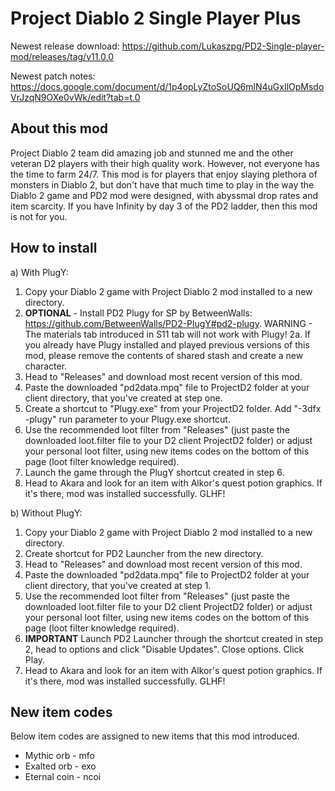 
# Project Diablo 2 Single Player Plus

Newest release download: https://github.com/Lukaszpg/PD2-Single-player-mod/releases/tag/v11.0.0

Newest patch notes: https://docs.google.com/document/d/1p4opLyZtoSoUQ6mlN4uGxIlOpMsdoVrJzqN9OXe0vWk/edit?tab=t.0

## About this mod

Project Diablo 2 team did amazing job and stunned me and the other veteran D2 players with their high quality work. However, not everyone has the time to farm 24/7. This mod is for players that enjoy slaying plethora of monsters in Diablo 2, but don't have that much time to play in the way the Diablo 2 game and PD2 mod were designed, with abyssmal drop rates and item scarcity. If you have Infinity by day 3 of the PD2 ladder, then this mod is not for you.

## How to install

a) With PlugY:

1. Copy your Diablo 2 game with Project Diablo 2 mod installed to a new directory.
2. **OPTIONAL** - Install PD2 Plugy for SP by BetweenWalls: https://github.com/BetweenWalls/PD2-PlugY#pd2-plugy. WARNING - The materials tab introduced in S11 tab will not work with Plugy!
	2a. If you already have Plugy installed and played previous versions of this mod, please remove the contents of shared stash and create a new character.
3. Head to "Releases" and download most recent version of this mod.
4. Paste the downloaded "pd2data.mpq" file to ProjectD2 folder at your client directory, that you've created at step one.
5. Create a shortcut to "Plugy.exe" from your ProjectD2 folder. Add "-3dfx -plugy" run parameter to your Plugy.exe shortcut.
6. Use the recommended loot filter from "Releases" (just paste the downloaded loot.filter file to your D2 client ProjectD2 folder) or adjust your personal loot filter, using new items codes on the bottom of this page (loot filter knowledge required).
7. Launch the game through the PlugY shortcut created in step 6.
8. Head to Akara and look for an item with Alkor's quest potion graphics. If it's there, mod was installed successfully. GLHF!

b) Without PlugY:


1. Copy your Diablo 2 game with Project Diablo 2 mod installed to a new directory.
2. Create shortcut for PD2 Launcher from the new directory.
3. Head to "Releases" and download most recent version of this mod.
4. Paste the downloaded "pd2data.mpq" file to ProjectD2 folder at your client directory, that you've created at step 1.
5. Use the recommended loot filter from "Releases" (just paste the downloaded loot.filter file to your D2 client ProjectD2 folder) or adjust your personal loot filter, using new items codes on the bottom of this page (loot filter knowledge required).
6. **IMPORTANT** Launch PD2 Launcher through the shortcut created in step 2, head to options and click "Disable Updates". Close options. Click Play.
7. Head to Akara and look for an item with Alkor's quest potion graphics. If it's there, mod was installed successfully. GLHF!
  
## New item codes

Below item codes are assigned to new items that this mod introduced.

* Mythic orb - mfo
* Exalted orb - exo
* Eternal coin - ncoi
